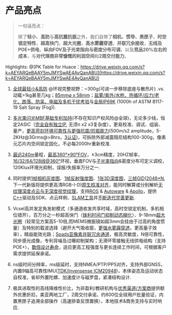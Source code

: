 # 产品亮点

> 一句话亮点：
>
> 除了**轻小**、**高防**与**高抗震抗振**之外，我们自带了**相机、惯导、黑匣子**，**时空锁定特性**，**超高快门**，**超大光圈**，**高水雾霾穿透**，**并联冗余接收**，**无线及POE+供电**，**纵向FOV及子光束指向与密度分布可调**，以及**竞品20%左右的成本**，与**对代理商非常慷慨的利润空间**和**2周交付能力**。

Highlights: @[PK Table for Huace：https://drive.weixin.qq.com/s?k=AEYARQeBAAY5mJMYSwAE4AvQanABU](https://drive.weixin.qq.com/s?k=AEYARQeBAAY5mJMYSwAE4AvQanABU)

1. [全球最轻小&高防](https://ouster.box.com/s/sq6b9yyohfszz4dmi9y30nvvp9hxtid2) @环视完整视野：~300g(可进一步移除底座与散热片) .vs. 动辄>1kg甚至几kg；[85mmφ x 58mm](https://ouster.box.com/s/myu8t5ji259eo0bvh3blxic8no046x7x)；[盐雾/紫外/水枪、热循环/应力/老化、跌落、防呆、电磁及多机干扰考验](https://www.youtube.com/channel/UCRB5JpLey3BA-1P9XyrErTA)与[全局](https://ouster.com/blog/upgrading-our-sensors-with-space-grade-connectors/)[IP69K](https://ouster.com/blog/upgrading-our-sensors-with-space-grade-connectors/) (1000h of ASTM B117-19 Salt Spray (Fog)).

2. [多光束闪光](https://patents.google.com/patent/US10063849B2/en?oq=US10063849)[MBF基础专利加持](https://patents.google.com/patent/US9989406B2/en?oq=US9989406)(不存在知识产权风险@全球)，无论多少线，恒定2ASIC（[完全自有独立](https://ouster.com/blog/how-multi-beam-flash-lidar-works/)[IP](https://ouster.com/blog/how-multi-beam-flash-lidar-works/), 无须n x2 x3复杂度），更易校准、调试、组装、量产，[更高苛刻环境可靠性与更强抗震/抗振能力](https://space.bilibili.com/522358013)(500m/s2 amplitude，5-2KHz@3Grms@>8hrs，[3认证](https://ouster.com/blog/putting-the-os1-through-a-battery-of-reliability-tests/))，可拆除外部减震阻尼结构100-300g，像素元芯片内空间锁定固化，不必每2000hr重新校准.

3. [最远240m](https://m.gasgoo.com/news/70151304.html)量程，[最高](https://ouster.com/lidar-product-details/)[360°*90°FOV](https://ouster.com/lidar-product-details/)，±3cm精度，20HZ帧率，[16/32/64/128线@360°](https://www.ouster.io/blog-posts/2019/3/29/lidar-mapping-with-ouster-3d-sensors)环视，垂直FOV与[子光束指向](https://drive.weixin.qq.com/s?k=AEYARQeBAAYoGIegvHAE4AvQanABU)&密度分布可定义调校，120Klux环境光抑制，误报/失报率万分之一.

4. 同时提供[1帧相机灰度图](https://drive.weixin.qq.com/s?k=AEYARQeBAAYkL9wmzvAE4AvQanABU)、[1帧反射强度图](https://drive.weixin.qq.com/s?k=AEYARQeBAAYbTt1nqPAE4AvQanABU)、[1张3D深度图](https://ouster.box.com/s/5db88cgb7z6hmsk4xj8u32erashebbyk)，[三帧](https://drive.weixin.qq.com/s?k=AEYARQeBAAYj9FXunRAE4AvQanABU)[GID](https://drive.weixin.qq.com/s?k=AEYARQeBAAYj9FXunRAE4AvQanABU)([2048*N](https://www.ouster.io/blog-posts/ouster-partners-playment-scaleai),下一代新版将提供更高清RGB-I-D)[原生校准对齐](https://ouster.com/blog/the-camera-is-in-the-lidar/)，能同时解算或分别解析[无纹理深度点云与无深度视觉纹理](https://ouster.box.com/s/nxk12awk4pdyqylkhfqhd3t2fwob6aef)，支持[ROS](https://github.com/ouster-lidar/ouster_example/blob/master/ouster_ros/README.md) & [Autoware](https://gitlab.com/autowarefoundation/autoware.ai/autoware) & [Apollo](https://github.com/ytldsimage/Ouster-fw1.14-for-apollo5.5)，提供[C++](https://github.com/ouster-lidar/ouster_example/blob/master/ouster_client/README.md)驱动及SDK、点云样例、[SLAM工具](https://webslam.ouster.dev/)并[不断迭代完善更新](https://www.dxomark.com/smartphones-vs-cameras-closing-the-gap-on-image-quality/).

5. Vcsel高并发定角发射模式（多通道收发共享时域，高时空锁定机制，多机相位错开），百万分之一秒超高快门（[锋利时间门抑制动态糊化](https://drive.weixin.qq.com/s?k=AEYARQeBAAYhrXJ7VAAE4AvQanABU)）、9-18mm[超大光圈](https://www.ouster.io/blog-posts/2019/7/24/beam-aperture-and-the-dead-bug-problem)（较常见方案高5-10倍,而MEMS微振镜如超3mm会挂由于过高的角度惯量）及特别的载波选择（避开大气吸收窗，[更强水雾霾穿透](https://ouster.com/blog/lidar-vs-camera-comparison-in-the-rain/?utm_source=database&utm_medium=email&utm_campaign=rain-128-webinar&utm_content=em-200219-en&_hsenc=p2ANqtz--B5qFZe7nUxg59hcWB9VewKonkfda9MH0gNBluc6Kiq2UAqDnDS9-6RupwYxnCB3plKuCjcCOMlLNsQzqeEszhJaDrMA&_hsmi=83654388)，更高量子效率），精益能效光路；[Spads亚像素并联冗余通道](https://patents.google.com/patent/US10063849B2/en?oq=US10063849)，极高灵敏度，N倍可靠性，同步感光成像，专利背噪及过曝抑制架构；无滑环零接触无线供电结构（支持POE+），[数倍设计寿命](https://ouster.com/blog/putting-the-os1-through-a-battery-of-reliability-tests/)，适应更高工程强度与更长连续工作时间，可根据客户需求提供延保承诺。

6. ns级时间分辨率，ms级延时，支持NMEA/PTP/PPS对齐，支持外部GNSS，内置9轴高可靠性IMU([TDK/Invensense ICM20948](https://www.invensense.com/products/motion-tracking/9-axis/icm-20948/))，本体姿态及运动状态自校准，省却外置陀螺、加速度计与磁罗盘，紧凑结构设计.

7. 极具进取性的高线降维性价比，为非盈利/教研机构与[优秀渠道/方案商](https://ouster.ent.boxcn.net/folder/0)提供额外优惠折扣，美亚两地工厂，2周交付承诺，约600位全球用户批量验证，内置黑匣子追溯全部操作（高速排查反馈置换），本地技术&商务支持与实时响应.